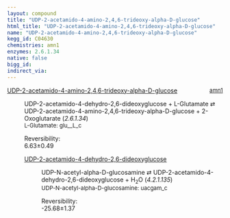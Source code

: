 ```yaml
---
layout: compound
title: "UDP-2-acetamido-4-amino-2,4,6-trideoxy-alpha-D-glucose"
html_title: "UDP-2-acetamido-4-amino-2,4,6-trideoxy-alpha-D-glucose"
name: "UDP-2-acetamido-4-amino-2,4,6-trideoxy-alpha-D-glucose"
kegg_id: C04630
chemistries: amn1
enzymes: 2.6.1.34
native: false
bigg_id:
indirect_via:
---
```

<dl><dt class='rs-product'><a href='{{ site.url }}{{ site.baseurl }}/compounds/C04630' class='link-dark' data-bs-toggle='tooltip' data-bs-html='true' data-bs-title='KEGG: C04630'>UDP-2-acetamido-4-amino-2,4,6-trideoxy-alpha-D-glucose</a><span style='float: right; max-width: 40%'><a href='{{ site.url }}{{ site.baseurl }}/chemistries/amn1' class='link-dark opacity-50' style='font-size: small; word-wrap: anywhere;'>amn1</a></span></dt><dd><p>UDP-2-acetamido-4-dehydro-2,6-dideoxyglucose + L-Glutamate &#8644; UDP-2-acetamido-4-amino-2,4,6-trideoxy-alpha-D-glucose + 2-Oxoglutarate (<i>2.6.1.34</i>)<br /><span style='font-size: small;'><span data-bs-toggle='tooltip' data-bs-html='true' data-bs-title='KEGG: C00025'>L-Glutamate</span>: glu__L_c</span><br /><div class="reversibility_info">Reversibility: <div class="progress"><div class="progress-bar bg-success" role="progressbar" style="width: 0%" aria-valuenow="0" aria-valuemin="0" aria-valuemax="100"></div></div><span>6.63&plusmn;0.49</span><div class="progress"><div class="progress-bar bg-danger" role="progressbar" style="width: 66.31%" aria-valuenow="6.630746339967421" aria-valuemin="0" aria-valuemax="10"></div><div class="progress-bar bg-warning" role="progressbar" style="width: 4.89%" aria-valuenow="6.630746339967421" aria-valuemin="0" aria-valuemax="10"></div></div></div></p><dl><dt><a href='{{ site.url }}{{ site.baseurl }}/compounds/C04613' class='link-dark' data-bs-toggle='tooltip' data-bs-html='true' data-bs-title='KEGG: C04613'>UDP-2-acetamido-4-dehydro-2,6-dideoxyglucose</a><span style='float: right; max-width: 40%'><a href='{{ site.url }}{{ site.baseurl }}/chemistries/None' class='link-dark opacity-50' style='font-size: small; word-wrap: anywhere;'></a></span></dt><dd><p>UDP-N-acetyl-alpha-D-glucosamine &#8644; UDP-2-acetamido-4-dehydro-2,6-dideoxyglucose + H<sub>2</sub>O (<i>4.2.1.135</i>)<br /><span style='font-size: small;'><span data-bs-toggle='tooltip' data-bs-html='true' data-bs-title='KEGG: C00043'>UDP-N-acetyl-alpha-D-glucosamine</span>: uacgam_c</span><br /><div class="reversibility_info">Reversibility: <div class="progress" style="flex-direction: row-reverse;"><div class="progress-bar bg-success" role="progressbar" style="width: 256.81%" aria-valuenow="-25.680593021794156" aria-valuemin="0" aria-valuemax="10"></div></div><span>-25.68&plusmn;1.37</span><div class="progress"><div class="progress-bar bg-danger" role="progressbar" style="width: 0%" aria-valuenow="-25.680593021794156" aria-valuemin="0" aria-valuemax="10"></div></div></div></p><dl></dl></dd></dl></dd></dl>